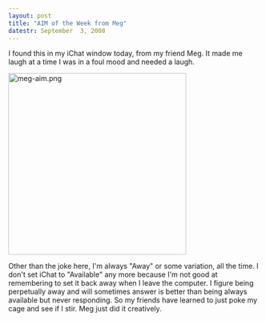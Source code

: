 ```yaml
---
layout: post
title: "AIM of the Week from Meg"
datestr: September  3, 2008
---
```


I found this in my iChat window today, from my friend Meg.  It made me laugh at a time I was in a foul mood and needed a laugh.

<span class="mt-enclosure mt-enclosure-image" style="display: inline;"><img alt="meg-aim.png" src="http://www.munged.org/saga/meg-aim.png" class="mt-image-none" style="" height="362" width="355" /></span>

Other than the joke here, I'm always "Away" or some variation, all the time.  I don't set iChat to "Available" any more because I'm not good at remembering to set it back away when I leave the computer.  I figure being perpetually away and will sometimes answer is better than being always available but never responding.  So my friends have learned to just poke my cage and see if I stir.  Meg just did it creatively.

